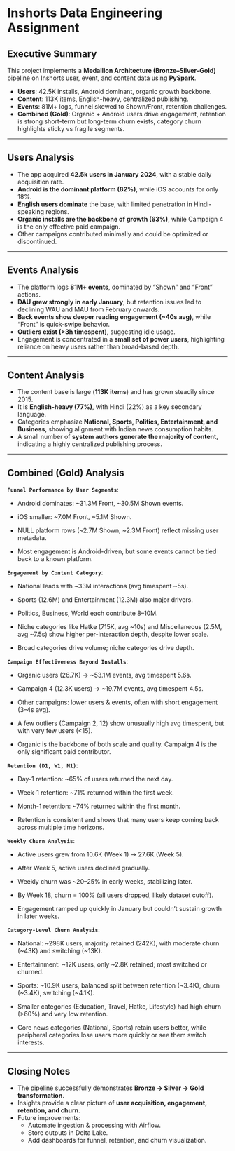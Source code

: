 # Inshorts Data Engineering Assignment

## Executive Summary
This project implements a **Medallion Architecture (Bronze–Silver–Gold)** pipeline on Inshorts user, event, and content data using **PySpark**.  

- **Users**: 42.5K installs, Android dominant, organic growth backbone.  
- **Content**: 113K items, English-heavy, centralized publishing.  
- **Events**: 81M+ logs, funnel skewed to Shown/Front, retention challenges.  
- **Combined (Gold)**: Organic + Android users drive engagement, retention is strong short-term but long-term churn exists, category churn highlights sticky vs fragile segments.  

---

## Users Analysis
- The app acquired **42.5k users in January 2024**, with a stable daily acquisition rate.  
- **Android is the dominant platform (82%)**, while iOS accounts for only 18%.  
- **English users dominate** the base, with limited penetration in Hindi-speaking regions.  
- **Organic installs are the backbone of growth (63%)**, while Campaign 4 is the only effective paid campaign.  
- Other campaigns contributed minimally and could be optimized or discontinued.  

---

## Events Analysis
- The platform logs **81M+ events**, dominated by “Shown” and “Front” actions.  
- **DAU grew strongly in early January**, but retention issues led to declining WAU and MAU from February onwards.  
- **Back events show deeper reading engagement (~40s avg)**, while “Front” is quick-swipe behavior.  
- **Outliers exist (>3h timespent)**, suggesting idle usage.  
- Engagement is concentrated in a **small set of power users**, highlighting reliance on heavy users rather than broad-based depth.  

---

## Content Analysis
- The content base is large (**113K items**) and has grown steadily since 2015.  
- It is **English-heavy (77%)**, with Hindi (22%) as a key secondary language.  
- Categories emphasize **National, Sports, Politics, Entertainment, and Business**, showing alignment with Indian news consumption habits.  
- A small number of **system authors generate the majority of content**, indicating a highly centralized publishing process.  

---

## Combined (Gold) Analysis
**`Funnel Performance by User Segments`**:

- Android dominates: ~31.3M Front, ~30.5M Shown events.

- iOS smaller: ~7.0M Front, ~5.1M Shown.

- NULL platform rows (~2.7M Shown, ~2.3M Front) reflect missing user metadata. 
- Most engagement is Android-driven, but some events cannot be tied back to a known platform.

**`Engagement by Content Category`**:
- National leads with ~33M interactions (avg timespent ~5s).

- Sports (12.6M) and Entertainment (12.3M) also major drivers.

- Politics, Business, World each contribute 8–10M.

- Niche categories like Hatke (715K, avg ~10s) and Miscellaneous (2.5M, avg ~7.5s) show higher per-interaction depth, despite lower scale.
- Broad categories drive volume; niche categories drive depth.

**`Campaign Effectiveness Beyond Installs`**:
- Organic users (26.7K) → ~53.1M events, avg timespent 5.6s.

- Campaign 4 (12.3K users) → ~19.7M events, avg timespent 4.5s.

- Other campaigns: lower users & events, often with short engagement (3–4s avg).

- A few outliers (Campaign 2, 12) show unusually high avg timespent, but with very few users (<15).

- Organic is the backbone of both scale and quality. Campaign 4 is the only significant paid contributor.

**`Retention (D1, W1, M1)`**:
- Day-1 retention: ~65% of users returned the next day.

- Week-1 retention: ~71% returned within the first week.

- Month-1 retention: ~74% returned within the first month.

- Retention is consistent and shows that many users keep coming back across multiple time horizons.

**`Weekly Churn Analysis`**:
- Active users grew from 10.6K (Week 1) → 27.6K (Week 5).

- After Week 5, active users declined gradually.

- Weekly churn was ~20–25% in early weeks, stabilizing later.

- By Week 18, churn = 100% (all users dropped, likely dataset cutoff).

- Engagement ramped up quickly in January but couldn’t sustain growth in later weeks.

**`Category-Level Churn Analysis`**:
- National: ~298K users, majority retained (242K), with moderate churn (~43K) and switching (~13K).

- Entertainment: ~12K users, only ~2.8K retained; most switched or churned.

- Sports: ~10.9K users, balanced split between retention (~3.4K), churn (~3.4K), switching (~4.1K).

- Smaller categories (Education, Travel, Hatke, Lifestyle) had high churn (>60%) and very low retention.

- Core news categories (National, Sports) retain users better, while peripheral categories lose users more quickly or see them switch interests.

---

## Closing Notes
- The pipeline successfully demonstrates **Bronze → Silver → Gold transformation**.  
- Insights provide a clear picture of **user acquisition, engagement, retention, and churn**.  
- Future improvements:  
  - Automate ingestion & processing with Airflow.  
  - Store outputs in Delta Lake.  
  - Add dashboards for funnel, retention, and churn visualization.  
